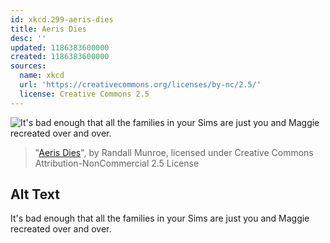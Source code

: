 ```yaml
---
id: xkcd.299-aeris-dies
title: Aeris Dies
desc: ''
updated: 1186383600000
created: 1186383600000
sources:
  name: xkcd
  url: 'https://creativecommons.org/licenses/by-nc/2.5/'
  license: Creative Commons 2.5
---
```

![It's bad enough that all the families in your Sims are just you and Maggie recreated over and over.](https://imgs.xkcd.com/comics/aeris_dies.png)
> "[Aeris Dies](https://xkcd.com/299/)", by Randall Munroe, licensed under Creative Commons Attribution-NonCommercial 2.5 License

## Alt Text
It's bad enough that all the families in your Sims are just you and Maggie recreated over and over.
